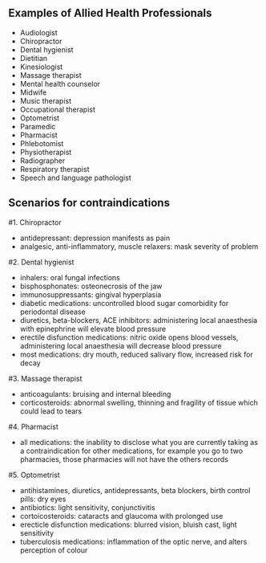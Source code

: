 ## Examples of Allied Health Professionals

- Audiologist
- Chiropractor
- Dental hygienist
- Dietitian
- Kinesiologist
- Massage therapist
- Mental health counselor
- Midwife
- Music therapist
- Occupational therapist
- Optometrist
- Paramedic
- Pharmacist
- Phlebotomist
- Physiotherapist 
- Radiographer
- Respiratory therapist
- Speech and language pathologist

## Scenarios for contraindications 

#1. Chiropractor
- antidepressant: depression manifests as pain
- analgesic, anti-inflammatory, muscle relaxers: mask severity of problem

#2. Dental hygienist
- inhalers:  oral fungal infections
- bisphosphonates: osteonecrosis of the jaw
- immunosuppressants: gingival hyperplasia
- diabetic medications: uncontrolled blood sugar comorbidity for periodontal disease 
- diuretics, beta-blockers, ACE inhibitors: administering local anaesthesia with epinephrine will elevate blood pressure
- erectile disfunction medications: nitric oxide opens blood vessels, administering local anaesthesia will decrease blood pressure
- most medications: dry mouth, reduced salivary flow, increased risk for decay

#3. Massage therapist
- anticoagulants: bruising and internal bleeding
- corticosteroids: abnormal swelling, thinning and fragility of tissue which could lead to tears 

#4. Pharmacist
- all medications: the inability to disclose what you are currently taking as a contraindication for other medications, for example you go to two pharmacies, those pharmacies will not have the others records 

#5. Optometrist
- antihistamines, diuretics, antidepressants, beta blockers, birth control pills: dry eyes
- antibiotics: light sensitivity, conjunctivitis 
- cortoicosteroids: cataracts and glaucoma with prolonged use 
- erecticle disfunction medications: blurred vision, bluish cast, light sensitivity 
- tuberculosis medications: inflammation of the optic nerve, and alters perception of colour  

